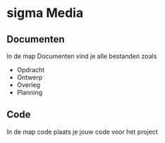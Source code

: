 # sigma Media
## Documenten
In de map Documenten vind je alle bestanden zoals
- Opdracht
- Ontwerp
- Overleg
- Planning

## Code
In de map code plaats je jouw code voor het project
